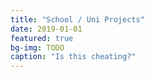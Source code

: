 ```yaml
---
title: "School / Uni Projects"
date: 2019-01-01
featured: true
bg-img: TODO
caption: "Is this cheating?"
---
```


